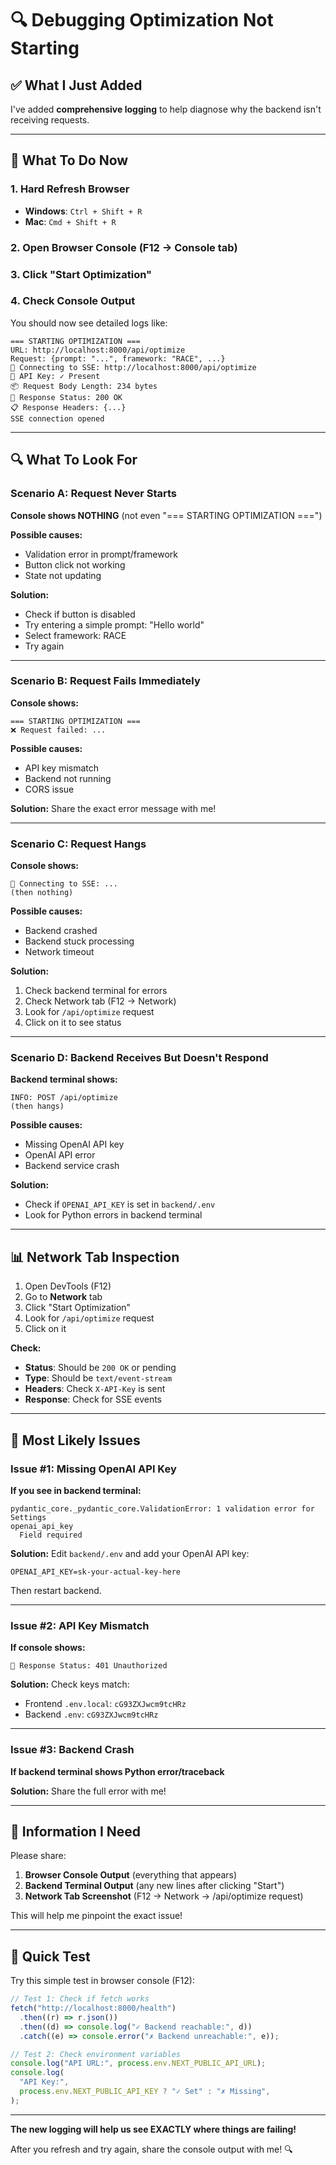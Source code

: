 # 🔍 Debugging Optimization Not Starting

## ✅ What I Just Added

I've added **comprehensive logging** to help diagnose why the backend isn't receiving requests.

---

## 🎯 What To Do Now

### **1. Hard Refresh Browser**

- **Windows**: `Ctrl + Shift + R`
- **Mac**: `Cmd + Shift + R`

### **2. Open Browser Console** (F12 → Console tab)

### **3. Click "Start Optimization"**

### **4. Check Console Output**

You should now see detailed logs like:

```
=== STARTING OPTIMIZATION ===
URL: http://localhost:8000/api/optimize
Request: {prompt: "...", framework: "RACE", ...}
🔌 Connecting to SSE: http://localhost:8000/api/optimize
🔑 API Key: ✓ Present
📦 Request Body Length: 234 bytes
📡 Response Status: 200 OK
📋 Response Headers: {...}
SSE connection opened
```

---

## 🔍 What To Look For

### **Scenario A: Request Never Starts**

**Console shows NOTHING** (not even "=== STARTING OPTIMIZATION ===")

**Possible causes:**

- Validation error in prompt/framework
- Button click not working
- State not updating

**Solution:**

- Check if button is disabled
- Try entering a simple prompt: "Hello world"
- Select framework: RACE
- Try again

---

### **Scenario B: Request Fails Immediately**

**Console shows:**

```
=== STARTING OPTIMIZATION ===
❌ Request failed: ...
```

**Possible causes:**

- API key mismatch
- Backend not running
- CORS issue

**Solution:**
Share the exact error message with me!

---

### **Scenario C: Request Hangs**

**Console shows:**

```
🔌 Connecting to SSE: ...
(then nothing)
```

**Possible causes:**

- Backend crashed
- Backend stuck processing
- Network timeout

**Solution:**

1. Check backend terminal for errors
2. Check Network tab (F12 → Network)
3. Look for `/api/optimize` request
4. Click on it to see status

---

### **Scenario D: Backend Receives But Doesn't Respond**

**Backend terminal shows:**

```
INFO: POST /api/optimize
(then hangs)
```

**Possible causes:**

- Missing OpenAI API key
- OpenAI API error
- Backend service crash

**Solution:**

- Check if `OPENAI_API_KEY` is set in `backend/.env`
- Look for Python errors in backend terminal

---

## 📊 Network Tab Inspection

1. Open DevTools (F12)
2. Go to **Network** tab
3. Click "Start Optimization"
4. Look for `/api/optimize` request
5. Click on it

**Check:**

- **Status**: Should be `200 OK` or pending
- **Type**: Should be `text/event-stream`
- **Headers**: Check `X-API-Key` is sent
- **Response**: Check for SSE events

---

## 🎯 Most Likely Issues

### **Issue #1: Missing OpenAI API Key**

**If you see in backend terminal:**

```
pydantic_core._pydantic_core.ValidationError: 1 validation error for Settings
openai_api_key
  Field required
```

**Solution:**
Edit `backend/.env` and add your OpenAI API key:

```env
OPENAI_API_KEY=sk-your-actual-key-here
```

Then restart backend.

---

### **Issue #2: API Key Mismatch**

**If console shows:**

```
📡 Response Status: 401 Unauthorized
```

**Solution:**
Check keys match:

- Frontend `.env.local`: `cG93ZXJwcm9tcHRz`
- Backend `.env`: `cG93ZXJwcm9tcHRz`

---

### **Issue #3: Backend Crash**

**If backend terminal shows Python error/traceback**

**Solution:**
Share the full error with me!

---

## 📝 Information I Need

Please share:

1. **Browser Console Output** (everything that appears)
2. **Backend Terminal Output** (any new lines after clicking "Start")
3. **Network Tab Screenshot** (F12 → Network → /api/optimize request)

This will help me pinpoint the exact issue!

---

## 🚀 Quick Test

Try this simple test in browser console (F12):

```javascript
// Test 1: Check if fetch works
fetch("http://localhost:8000/health")
  .then((r) => r.json())
  .then((d) => console.log("✓ Backend reachable:", d))
  .catch((e) => console.error("✗ Backend unreachable:", e));

// Test 2: Check environment variables
console.log("API URL:", process.env.NEXT_PUBLIC_API_URL);
console.log(
  "API Key:",
  process.env.NEXT_PUBLIC_API_KEY ? "✓ Set" : "✗ Missing",
);
```

---

**The new logging will help us see EXACTLY where things are failing!**

After you refresh and try again, share the console output with me! 🔍
